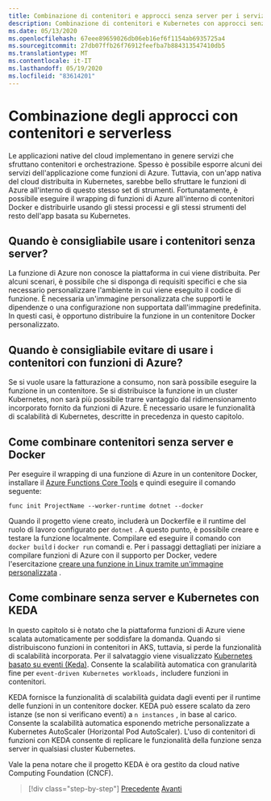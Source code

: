 ```yaml
---
title: Combinazione di contenitori e approcci senza server per i servizi nativi del cloud
description: Combinazione di contenitori e Kubernetes con approcci senza server
ms.date: 05/13/2020
ms.openlocfilehash: 67eee89659026db06eb16ef6f1154ab6935725a4
ms.sourcegitcommit: 27db07ffb26f76912feefba7b884313547410db5
ms.translationtype: MT
ms.contentlocale: it-IT
ms.lasthandoff: 05/19/2020
ms.locfileid: "83614201"
---
```

# <a name="combining-containers-and-serverless-approaches"></a>Combinazione degli approcci con contenitori e serverless

Le applicazioni native del cloud implementano in genere servizi che sfruttano contenitori e orchestrazione. Spesso è possibile esporre alcuni dei servizi dell'applicazione come funzioni di Azure. Tuttavia, con un'app nativa del cloud distribuita in Kubernetes, sarebbe bello sfruttare le funzioni di Azure all'interno di questo stesso set di strumenti. Fortunatamente, è possibile eseguire il wrapping di funzioni di Azure all'interno di contenitori Docker e distribuirle usando gli stessi processi e gli stessi strumenti del resto dell'app basata su Kubernetes.

## <a name="when-does-it-make-sense-to-use-containers-with-serverless"></a>Quando è consigliabile usare i contenitori senza server?

La funzione di Azure non conosce la piattaforma in cui viene distribuita. Per alcuni scenari, è possibile che si disponga di requisiti specifici e che sia necessario personalizzare l'ambiente in cui viene eseguito il codice di funzione. È necessaria un'immagine personalizzata che supporti le dipendenze o una configurazione non supportata dall'immagine predefinita. In questi casi, è opportuno distribuire la funzione in un contenitore Docker personalizzato.

## <a name="when-should-you-avoid-using-containers-with-azure-functions"></a>Quando è consigliabile evitare di usare i contenitori con funzioni di Azure?

Se si vuole usare la fatturazione a consumo, non sarà possibile eseguire la funzione in un contenitore. Se si distribuisce la funzione in un cluster Kubernetes, non sarà più possibile trarre vantaggio dal ridimensionamento incorporato fornito da funzioni di Azure. È necessario usare le funzionalità di scalabilità di Kubernetes, descritte in precedenza in questo capitolo.

## <a name="how-to-combine-serverless-and-docker-containers"></a>Come combinare contenitori senza server e Docker

Per eseguire il wrapping di una funzione di Azure in un contenitore Docker, installare il [Azure Functions Core Tools](https://github.com/Azure/azure-functions-core-tools) e quindi eseguire il comando seguente:

```console
func init ProjectName --worker-runtime dotnet --docker
```

Quando il progetto viene creato, includerà un Dockerfile e il runtime del ruolo di lavoro configurato per `dotnet` . A questo punto, è possibile creare e testare la funzione localmente. Compilare ed eseguire il comando con `docker build` i `docker run` comandi e. Per i passaggi dettagliati per iniziare a compilare funzioni di Azure con il supporto per Docker, vedere l'esercitazione [creare una funzione in Linux tramite un'immagine personalizzata](https://docs.microsoft.com/azure/azure-functions/functions-create-function-linux-custom-image) .

## <a name="how-to-combine-serverless-and-kubernetes-with-keda"></a>Come combinare senza server e Kubernetes con KEDA

In questo capitolo si è notato che la piattaforma funzioni di Azure viene scalata automaticamente per soddisfare la domanda. Quando si distribuiscono funzioni in contenitori in AKS, tuttavia, si perde la funzionalità di scalabilità incorporata. Per il salvataggio viene visualizzato [Kubernetes basato su eventi (Keda)](https://docs.microsoft.com/azure/azure-functions/functions-kubernetes-keda). Consente la scalabilità automatica con granularità fine per `event-driven Kubernetes workloads,` includere funzioni in contenitori.

KEDA fornisce la funzionalità di scalabilità guidata dagli eventi per il runtime delle funzioni in un contenitore docker. KEDA può essere scalato da zero istanze (se non si verificano eventi) a `n instances` , in base al carico. Consente la scalabilità automatica esponendo metriche personalizzate a Kubernetes AutoScaler (Horizontal Pod AutoScaler). L'uso di contenitori di funzioni con KEDA consente di replicare le funzionalità della funzione senza server in qualsiasi cluster Kubernetes.

Vale la pena notare che il progetto KEDA è ora gestito da cloud native Computing Foundation (CNCF).

>[!div class="step-by-step"]
>[Precedente](leverage-serverless-functions.md) 
> [Avanti](deploy-containers-azure.md)
